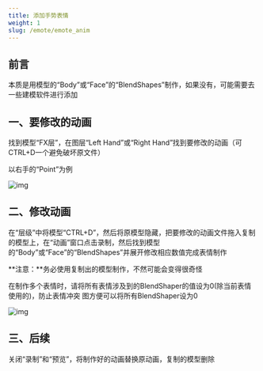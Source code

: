 ```yaml
---
title: 添加手势表情
weight: 1
slug: /emote/emote_anim
---
```


## 前言

本质是用模型的“Body”或“Face”的“BlendShapes”制作，如果没有，可能需要去一些建模软件进行添加

## 一、要修改的动画

找到模型“FX层”，在图层“Left Hand”或“Right Hand”找到要修改的动画（可CTRL+D一个避免破坏原文件）

以右手的“Point”为例

![img](https://jsd.cdn.zzko.cn/gh/yexca/picx-images-hosting@master/2022-VRChat/03-EmoteAnim/image.4tnhuoe1z3s0.webp)

## 二、修改动画

在“层级”中将模型“CTRL+D”，然后将原模型隐藏，把要修改的动画文件拖入复制的模型上，在“动画”窗口点击录制，然后找到模型的“Body”或“Face”的“BlendShapes”并展开修改相应数值完成表情制作

**注意：**务必使用复制出的模型制作，不然可能会变得很奇怪

在制作多个表情时，请将所有表情涉及到的BlendShaper的值设为0(除当前表情使用的)，防止表情冲突
图方便可以将所有BlendShaper设为0

![img](https://jsd.cdn.zzko.cn/gh/yexca/picx-images-hosting@master/2022-VRChat/03-EmoteAnim/image.14s44hc2egg0.webp)

## 三、后续

关闭“录制”和“预览”，将制作好的动画替换原动画，复制的模型删除
